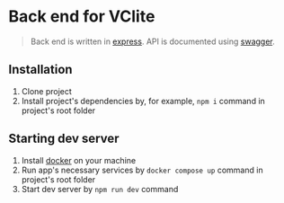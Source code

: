 # Back end for VClite

> Back end is written in [express](https://expressjs.com/). API is documented using [swagger](https://swagger.io/).

## Installation
1. Clone project
2. Install project's dependencies by, for example, `npm i` command in project's root folder

## Starting dev server
1. Install [docker](https://www.docker.com/) on your machine
2. Run app's necessary services by `docker compose up` command in project's root folder
3. Start dev server by `npm run dev` command
